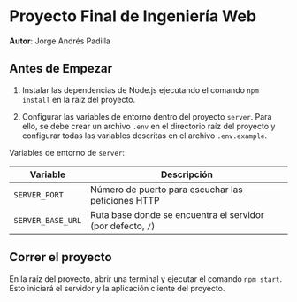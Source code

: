 # Proyecto Final de Ingeniería Web

**Autor**: Jorge Andrés Padilla

## Antes de Empezar

1. Instalar las dependencias de Node.js ejecutando el comando `npm install` en la raíz del proyecto.

2. Configurar las variables de entorno dentro del proyecto `server`. Para ello, se debe crear un archivo `.env` en el directorio raíz del proyecto y configurar todas las variables descritas en el archivo `.env.example`.
   
Variables de entorno de `server`:

Variable	      | Descripción
---          	  | ---
`SERVER_PORT`     | Número de puerto para escuchar las peticiones HTTP
`SERVER_BASE_URL` | Ruta base donde se encuentra el servidor (por defecto, `/`)

## Correr el proyecto

En la raíz del proyecto, abrir una terminal y ejecutar el comando `npm start`. Esto iniciará el servidor y la aplicación cliente del proyecto.